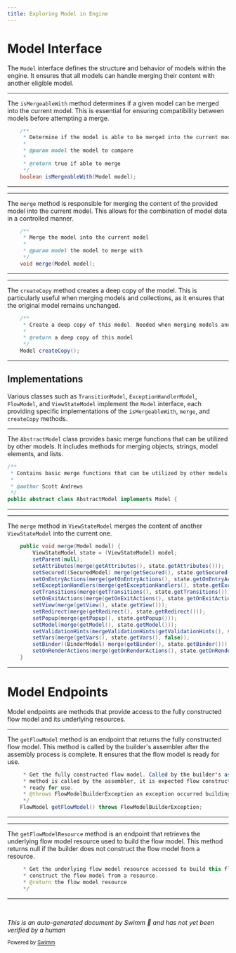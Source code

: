 ```yaml
---
title: Exploring Model in Engine
---
```

# Model Interface

The <SwmToken path="spring-webflow/src/main/java/org/springframework/webflow/engine/model/Model.java" pos="32:5:5" line-data="	boolean isMergeableWith(Model model);">`Model`</SwmToken> interface defines the structure and behavior of models within the engine. It ensures that all models can handle merging their content with another eligible model.

<SwmSnippet path="/spring-webflow/src/main/java/org/springframework/webflow/engine/model/Model.java" line="25">

---

The <SwmToken path="spring-webflow/src/main/java/org/springframework/webflow/engine/model/Model.java" pos="32:3:3" line-data="	boolean isMergeableWith(Model model);">`isMergeableWith`</SwmToken> method determines if a given model can be merged into the current model. This is essential for ensuring compatibility between models before attempting a merge.

```java
	/**
	 * Determine if the model is able to be merged into the current model
	 * 
	 * @param model the model to compare
	 * 
	 * @return true if able to merge
	 */
	boolean isMergeableWith(Model model);
```

---

</SwmSnippet>

<SwmSnippet path="/spring-webflow/src/main/java/org/springframework/webflow/engine/model/Model.java" line="34">

---

The <SwmToken path="spring-webflow/src/main/java/org/springframework/webflow/engine/model/Model.java" pos="37:14:14" line-data="	 * @param model the model to merge with">`merge`</SwmToken> method is responsible for merging the content of the provided model into the current model. This allows for the combination of model data in a controlled manner.

```java
	/**
	 * Merge the model into the current model
	 * 
	 * @param model the model to merge with
	 */
	void merge(Model model);
```

---

</SwmSnippet>

<SwmSnippet path="/spring-webflow/src/main/java/org/springframework/webflow/engine/model/Model.java" line="41">

---

The <SwmToken path="spring-webflow/src/main/java/org/springframework/webflow/engine/model/Model.java" pos="46:3:3" line-data="	Model createCopy();">`createCopy`</SwmToken> method creates a deep copy of the model. This is particularly useful when merging models and collections, as it ensures that the original model remains unchanged.

```java
	/**
	 * Create a deep copy of this model. Needed when merging models and collections.
	 * 
	 * @return a deep copy of this model
	 */
	Model createCopy();
```

---

</SwmSnippet>

## Implementations

Various classes such as `TransitionModel`, `ExceptionHandlerModel`, <SwmToken path="spring-webflow/src/main/java/org/springframework/webflow/engine/model/builder/FlowModelBuilder.java" pos="62:1:1" line-data="	FlowModel getFlowModel() throws FlowModelBuilderException;">`FlowModel`</SwmToken>, and <SwmToken path="spring-webflow/src/main/java/org/springframework/webflow/engine/model/ViewStateModel.java" pos="63:1:1" line-data="		ViewStateModel state = (ViewStateModel) model;">`ViewStateModel`</SwmToken> implement the <SwmToken path="spring-webflow/src/main/java/org/springframework/webflow/engine/model/Model.java" pos="32:5:5" line-data="	boolean isMergeableWith(Model model);">`Model`</SwmToken> interface, each providing specific implementations of the <SwmToken path="spring-webflow/src/main/java/org/springframework/webflow/engine/model/Model.java" pos="32:3:3" line-data="	boolean isMergeableWith(Model model);">`isMergeableWith`</SwmToken>, <SwmToken path="spring-webflow/src/main/java/org/springframework/webflow/engine/model/Model.java" pos="30:14:14" line-data="	 * @return true if able to merge">`merge`</SwmToken>, and <SwmToken path="spring-webflow/src/main/java/org/springframework/webflow/engine/model/Model.java" pos="46:3:3" line-data="	Model createCopy();">`createCopy`</SwmToken> methods.

<SwmSnippet path="/spring-webflow/src/main/java/org/springframework/webflow/engine/model/AbstractModel.java" line="23">

---

The <SwmToken path="spring-webflow/src/main/java/org/springframework/webflow/engine/model/AbstractModel.java" pos="28:6:6" line-data="public abstract class AbstractModel implements Model {">`AbstractModel`</SwmToken> class provides basic merge functions that can be utilized by other models. It includes methods for merging objects, strings, model elements, and lists.

```java
/**
 * Contains basic merge functions that can be utilized by other models.
 *
 * @author Scott Andrews
 */
public abstract class AbstractModel implements Model {
```

---

</SwmSnippet>

<SwmSnippet path="/spring-webflow/src/main/java/org/springframework/webflow/engine/model/ViewStateModel.java" line="62">

---

The <SwmToken path="spring-webflow/src/main/java/org/springframework/webflow/engine/model/ViewStateModel.java" pos="62:5:5" line-data="	public void merge(Model model) {">`merge`</SwmToken> method in <SwmToken path="spring-webflow/src/main/java/org/springframework/webflow/engine/model/ViewStateModel.java" pos="63:1:1" line-data="		ViewStateModel state = (ViewStateModel) model;">`ViewStateModel`</SwmToken> merges the content of another <SwmToken path="spring-webflow/src/main/java/org/springframework/webflow/engine/model/ViewStateModel.java" pos="63:1:1" line-data="		ViewStateModel state = (ViewStateModel) model;">`ViewStateModel`</SwmToken> into the current one.

```java
	public void merge(Model model) {
		ViewStateModel state = (ViewStateModel) model;
		setParent(null);
		setAttributes(merge(getAttributes(), state.getAttributes()));
		setSecured((SecuredModel) merge(getSecured(), state.getSecured()));
		setOnEntryActions(merge(getOnEntryActions(), state.getOnEntryActions(), false));
		setExceptionHandlers(merge(getExceptionHandlers(), state.getExceptionHandlers()));
		setTransitions(merge(getTransitions(), state.getTransitions()));
		setOnExitActions(merge(getOnExitActions(), state.getOnExitActions(), false));
		setView(merge(getView(), state.getView()));
		setRedirect(merge(getRedirect(), state.getRedirect()));
		setPopup(merge(getPopup(), state.getPopup()));
		setModel(merge(getModel(), state.getModel()));
		setValidationHints(mergeValidationHints(getValidationHints(), state.getValidationHints()));
		setVars(merge(getVars(), state.getVars(), false));
		setBinder((BinderModel) merge(getBinder(), state.getBinder()));
		setOnRenderActions(merge(getOnRenderActions(), state.getOnRenderActions(), false));
	}
```

---

</SwmSnippet>

# Model Endpoints

Model endpoints are methods that provide access to the fully constructed flow model and its underlying resources.

<SwmSnippet path="/spring-webflow/src/main/java/org/springframework/webflow/engine/model/builder/FlowModelBuilder.java" line="57">

---

The <SwmToken path="spring-webflow/src/main/java/org/springframework/webflow/engine/model/builder/FlowModelBuilder.java" pos="62:3:3" line-data="	FlowModel getFlowModel() throws FlowModelBuilderException;">`getFlowModel`</SwmToken> method is an endpoint that returns the fully constructed flow model. This method is called by the builder's assembler after the assembly process is complete. It ensures that the flow model is ready for use.

```java
	 * Get the fully constructed flow model. Called by the builder's assembler (director) after assembly. When this
	 * method is called by the assembler, it is expected flow construction has completed and the returned flow model is
	 * ready for use.
	 * @throws FlowModelBuilderException an exception occurred building this flow
	 */
	FlowModel getFlowModel() throws FlowModelBuilderException;
```

---

</SwmSnippet>

<SwmSnippet path="/spring-webflow/src/main/java/org/springframework/webflow/engine/model/builder/FlowModelBuilder.java" line="72">

---

The <SwmToken path="spring-webflow/src/main/java/org/springframework/webflow/engine/model/builder/FlowModelBuilder.java" pos="76:3:3" line-data="	Resource getFlowModelResource();">`getFlowModelResource`</SwmToken> method is an endpoint that retrieves the underlying flow model resource used to build the flow model. This method returns null if the builder does not construct the flow model from a resource.

```java
	 * Get the underlying flow model resource accessed to build this flow model. Returns null if this builder does not
	 * construct the flow model from a resource.
	 * @return the flow model resource
	 */
```

---

</SwmSnippet>

&nbsp;

*This is an auto-generated document by Swimm 🌊 and has not yet been verified by a human*

<SwmMeta version="3.0.0" repo-id="Z2l0aHViJTNBJTNBc3ByaW5nLXdlYmZsb3ctZGVtbyUzQSUzQWdpbGFkbmF2b3Q=" repo-name="spring-webflow-demo"><sup>Powered by [Swimm](/)</sup></SwmMeta>
